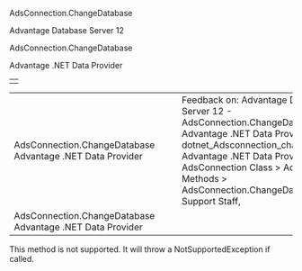 AdsConnection.ChangeDatabase




Advantage Database Server 12  

AdsConnection.ChangeDatabase

Advantage .NET Data Provider

|  |
| --- |
|  |

|  |  |  |  |  |
| --- | --- | --- | --- | --- |
| AdsConnection.ChangeDatabase  Advantage .NET Data Provider |  |  | Feedback on: Advantage Database Server 12 - AdsConnection.ChangeDatabase Advantage .NET Data Provider dotnet\_Adsconnection\_changedatabase Advantage .NET Data Provider > AdsConnection Class > AdsConnection Methods > AdsConnection.ChangeDatabase / Dear Support Staff, |  |
| AdsConnection.ChangeDatabase  Advantage .NET Data Provider |  |  |  |  |

This method is not supported. It will throw a NotSupportedException if called.